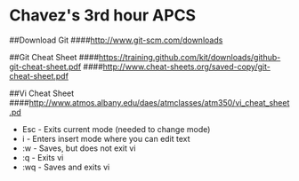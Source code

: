 # Chavez's 3rd hour APCS 
##Download Git 
####http://www.git-scm.com/downloads

##Git Cheat Sheet 
####https://training.github.com/kit/downloads/github-git-cheat-sheet.pdf
####http://www.cheat-sheets.org/saved-copy/git-cheat-sheet.pdf

##Vi Cheat Sheet
####http://www.atmos.albany.edu/daes/atmclasses/atm350/vi_cheat_sheet.pd

 -  Esc - Exits current mode (needed to change mode)
 -  i - Enters insert mode where you can edit text
 -  :w - Saves, but does not exit vi
 -  :q - Exits vi 
 -  :wq - Saves and exits vi